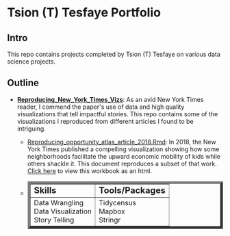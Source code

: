 # Tsion (T) Tesfaye Portfolio

## Intro

This repo contains projects completed by Tsion (T) Tesfaye on various data science projects.

## Outline

* **[Reproducing_New_York_Times_Vizs](https://tatesfaye.github.io/ttesfaye/Reproducing_New_York_Times_Vizs/)**: As an avid New York Times reader, I commend the paper's use of data and high quality visualizations that tell impactful stories. This repo contains some of the visualizations I reproduced from different articles I found to be intriguing. 

  + [Reproducing_opportunity_atlas_article_2018.Rmd](https://github.com/tatesfaye/ttesfaye/blob/master/Reproducing_New_York_Times_Vizs/reproducing_opportunity_atlas_article_2018.Rmd): In 2018, the New York Times published a compelling visualization showing how some neighborhoods facilitate the upward economic mobility of kids while others shackle it. This document reproduces a subset of that work. [Click here](https://tatesfaye.github.io/ttesfaye/Reproducing_New_York_Times_Vizs/reproducing_opportunity_atlas_article_2018.html) to view this workbook as an html.
 

   -  <table class="center", border="6">
       <tr>
          <td><b style="font-size:20px">Skills</b></td>
          <td><b style="font-size:20px">Tools/Packages</b></td>
       </tr>
       <tr>
          <td>Data Wrangling 
            <br> Data Visualization      
            <br> Story Telling </td>
          <td>Tidycensus 
            <br> Mapbox
            <br> Stringr </td>
       </tr>
      </table>

